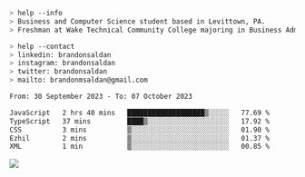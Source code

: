 ````bash
> help --info
> Business and Computer Science student based in Levittown, PA.
> Freshman at Wake Technical Community College majoring in Business Administration.
````

````bash
> help --contact
> linkedin: brandonsaldan
> instagram: brandonsaldan
> twitter: brandonsaldan
> mailto: brandonmsaldan@gmail.com
````

<!--START_SECTION:waka-->

```txt
From: 30 September 2023 - To: 07 October 2023

JavaScript   2 hrs 40 mins   ███████████████████▒░░░░░   77.69 %
TypeScript   37 mins         ████▒░░░░░░░░░░░░░░░░░░░░   17.92 %
CSS          3 mins          ▒░░░░░░░░░░░░░░░░░░░░░░░░   01.90 %
Ezhil        2 mins          ▒░░░░░░░░░░░░░░░░░░░░░░░░   01.37 %
XML          1 min           ▒░░░░░░░░░░░░░░░░░░░░░░░░   00.85 %
```

<!--END_SECTION:waka-->

![](https://komarev.com/ghpvc/?username=brandonsaldan&color=6A8AFF)
